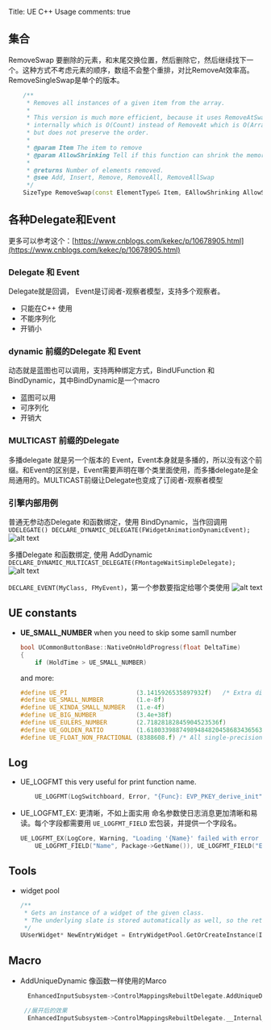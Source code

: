 Title: UE C++ Usage
comments: true

## 集合
RemoveSwap 要删除的元素，和末尾交换位置，然后删除它，然后继续找下一个。这种方式不考虑元素的顺序，数组不会整个重排，对比RemoveAt效率高。RemoveSingleSwap是单个的版本。
``` cpp
	/**
	 * Removes all instances of a given item from the array.
	 *
	 * This version is much more efficient, because it uses RemoveAtSwap
	 * internally which is O(Count) instead of RemoveAt which is O(ArrayNum),
	 * but does not preserve the order.
	 *
	 * @param Item The item to remove
	 * @param AllowShrinking Tell if this function can shrink the memory in-use if suitable.
	 *
	 * @returns Number of elements removed.
	 * @see Add, Insert, Remove, RemoveAll, RemoveAllSwap
	 */
	SizeType RemoveSwap(const ElementType& Item, EAllowShrinking AllowShrinking = EAllowShrinking::Yes)
```


## 各种Delegate和Event
更多可以参考这个：[https://www.cnblogs.com/kekec/p/10678905.html](https://www.cnblogs.com/kekec/p/10678905.html)
### Delegate 和 Event 
Delegate就是回调， Event是订阅者-观察者模型，支持多个观察者。

- 只能在C++ 使用
- 不能序列化
- 开销小
### dynamic 前缀的Delegate 和 Event 
动态就是蓝图也可以调用，支持两种绑定方式，BindUFunction 和 BindDynamic，其中BindDynamic是一个macro

- 蓝图可以用
- 可序列化
- 开销大

### MULTICAST 前缀的Delegate
多播delegate 就是另一个版本的 Event，Event本身就是多播的，所以没有这个前缀。和Event的区别是，Event需要声明在哪个类里面使用，而多播delegate是全局通用的。MULTICAST前缀让Delegate也变成了订阅者-观察者模型

### 引擎内部用例

普通无参动态Delegate 和函数绑定，使用 BindDynamic，当作回调用
`UDELEGATE()
DECLARE_DYNAMIC_DELEGATE(FWidgetAnimationDynamicEvent);`
![alt text](../../assets/images/C++_image.png)

多播Delegate 和函数绑定, 使用 AddDynamic 
`DECLARE_DYNAMIC_MULTICAST_DELEGATE(FMontageWaitSimpleDelegate);`
![alt text](../../assets/images/C++_image-1.png)

`DECLARE_EVENT(MyClass, FMyEvent)`，第一个参数要指定给哪个类使用
![alt text](../../assets/images/C++_image-2.png)


## UE constants

- **UE_SMALL_NUMBER** when you need to skip some samll number

    ``` cpp
    bool UCommonButtonBase::NativeOnHoldProgress(float DeltaTime)
    {
        if (HoldTime > UE_SMALL_NUMBER)
    ```
    and more:
    ``` cpp
    #define UE_PI 					(3.1415926535897932f)	/* Extra digits if needed: 3.1415926535897932384626433832795f */
    #define UE_SMALL_NUMBER			(1.e-8f)
    #define UE_KINDA_SMALL_NUMBER	(1.e-4f)
    #define UE_BIG_NUMBER			(3.4e+38f)
    #define UE_EULERS_NUMBER		(2.71828182845904523536f)
    #define UE_GOLDEN_RATIO			(1.6180339887498948482045868343656381f)	/* Also known as divine proportion, golden mean, or golden section - related to the Fibonacci Sequence = (1 + sqrt(5)) / 2 */
    #define UE_FLOAT_NON_FRACTIONAL (8388608.f) /* All single-precision floating point numbers greater than or equal to this have no fractional value. */
    ```

## Log

- UE_LOGFMT this very useful for print function name.
    ``` cpp
        UE_LOGFMT(LogSwitchboard, Error, "{Func}: EVP_PKEY_derive_init", __FUNCTION__);    
    ```

- UE_LOGFMT_EX: 更清晰，不如上面实用
   命名参数使日志消息更加清晰和易读。每个字段都需要用 `UE_LOGFMT_FIELD` 宏包装，并提供一个字段名。

    ```cpp
    UE_LOGFMT_EX(LogCore, Warning, "Loading '{Name}' failed with error {Error}",
        UE_LOGFMT_FIELD("Name", Package->GetName()), UE_LOGFMT_FIELD("Error", ErrorCode), UE_LOGFMT_FIELD("Flags", LoadFlags));
    ```

## Tools

- widget pool
    ```cpp
    /**
	 * Gets an instance of a widget of the given class.
	 * The underlying slate is stored automatically as well, so the returned widget is fully constructed and GetCachedWidget will return a valid SWidget.
	 */
    UUserWidget* NewEntryWidget = EntryWidgetPool.GetOrCreateInstance(InEntryClass);
    
    ```

## Macro

- AddUniqueDynamic 像函数一样使用的Marco
  ```cpp
    EnhancedInputSubsystem->ControlMappingsRebuiltDelegate.AddUniqueDynamic(this, &UAuraBaseButton::CheckAndAddHoldBinding);

   //展开后的效果 
    EnhancedInputSubsystem->ControlMappingsRebuiltDelegate.__Internal_AddUniqueDynamic( this, &UAuraBaseButton::CheckAndAddHoldBinding, UE::Delegates::Private::GetTrimmedMemberFunctionName(L"&UAuraBaseButton::CheckAndAddHoldBinding") );
  ```
    
